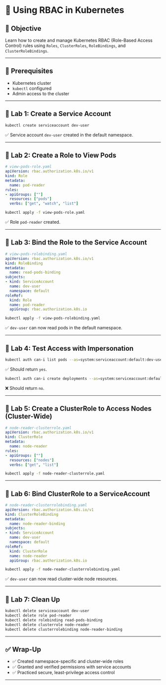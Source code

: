 # 🧪 Using RBAC in Kubernetes

## 🎯 Objective

Learn how to create and manage Kubernetes RBAC (Role-Based Access Control) rules using `Roles`, `ClusterRoles`, `RoleBindings`, and `ClusterRoleBindings`.

---

## 🧰 Prerequisites

- Kubernetes cluster
- `kubectl` configured
- Admin access to the cluster

---

## 🔹 Lab 1: Create a Service Account

```bash
kubectl create serviceaccount dev-user
```

✅ Service account `dev-user` created in the default namespace.

---

## 🔹 Lab 2: Create a Role to View Pods

```yaml
# view-pods-role.yaml
apiVersion: rbac.authorization.k8s.io/v1
kind: Role
metadata:
  name: pod-reader
rules:
- apiGroups: [""]
  resources: ["pods"]
  verbs: ["get", "watch", "list"]
```

```bash
kubectl apply -f view-pods-role.yaml
```

✅ Role `pod-reader` created.

---

## 🔹 Lab 3: Bind the Role to the Service Account

```yaml
# view-pods-rolebinding.yaml
apiVersion: rbac.authorization.k8s.io/v1
kind: RoleBinding
metadata:
  name: read-pods-binding
subjects:
- kind: ServiceAccount
  name: dev-user
  namespace: default
roleRef:
  kind: Role
  name: pod-reader
  apiGroup: rbac.authorization.k8s.io
```

```bash
kubectl apply -f view-pods-rolebinding.yaml
```

✅ `dev-user` can now read pods in the default namespace.

---

## 🔹 Lab 4: Test Access with Impersonation

```bash
kubectl auth can-i list pods --as=system:serviceaccount:default:dev-user
```

✅ Should return `yes`.

```bash
kubectl auth can-i create deployments --as=system:serviceaccount:default:dev-user
```

❌ Should return `no`.

---

## 🔹 Lab 5: Create a ClusterRole to Access Nodes (Cluster-Wide)

```yaml
# node-reader-clusterrole.yaml
apiVersion: rbac.authorization.k8s.io/v1
kind: ClusterRole
metadata:
  name: node-reader
rules:
- apiGroups: [""]
  resources: ["nodes"]
  verbs: ["get", "list"]
```

```bash
kubectl apply -f node-reader-clusterrole.yaml
```

---

## 🔹 Lab 6: Bind ClusterRole to a ServiceAccount

```yaml
# node-reader-clusterrolebinding.yaml
apiVersion: rbac.authorization.k8s.io/v1
kind: ClusterRoleBinding
metadata:
  name: node-reader-binding
subjects:
- kind: ServiceAccount
  name: dev-user
  namespace: default
roleRef:
  kind: ClusterRole
  name: node-reader
  apiGroup: rbac.authorization.k8s.io
```

```bash
kubectl apply -f node-reader-clusterrolebinding.yaml
```

✅ `dev-user` can now read cluster-wide node resources.

---

## 🔹 Lab 7: Clean Up

```bash
kubectl delete serviceaccount dev-user
kubectl delete role pod-reader
kubectl delete rolebinding read-pods-binding
kubectl delete clusterrole node-reader
kubectl delete clusterrolebinding node-reader-binding
```

---

## ✅ Wrap-Up

- ✅ Created namespace-specific and cluster-wide roles
- ✅ Granted and verified permissions with service accounts
- ✅ Practiced secure, least-privilege access control

---
